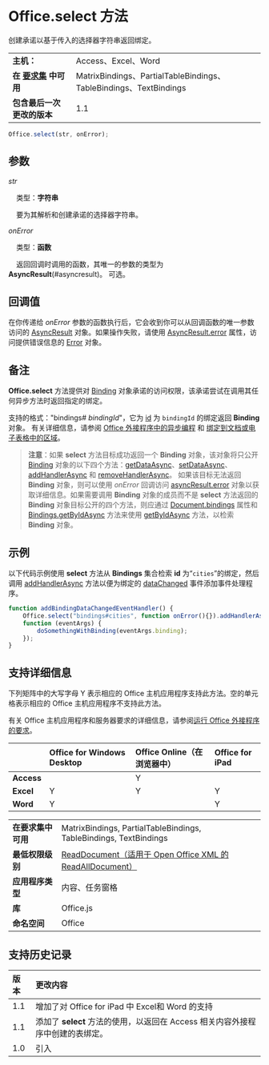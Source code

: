 

# Office.select 方法
创建承诺以基于传入的选择器字符串返回绑定。

|||
|:-----|:-----|
|**主机：**|Access、Excel、Word|
|**在 [要求集](../../docs/overview/specify-office-hosts-and-api-requirements.md) 中可用**|MatrixBindings、PartialTableBindings、TableBindings、TextBindings|
|**包含最后一次更改的版本**|1.1|

```js
Office.select(str, onError);
```


## 参数


_str_<br/>
&nbsp;&nbsp;&nbsp;&nbsp;类型：**字符串**<br/>
&nbsp;&nbsp;&nbsp;&nbsp;要为其解析和创建承诺的选择器字符串。

_onError_<br/>
&nbsp;&nbsp;&nbsp;&nbsp;类型：**函数**<br/>
&nbsp;&nbsp;&nbsp;&nbsp;返回回调时调用的函数，其唯一的参数的类型为 **AsyncResult**(#asyncresult)。 可选。
    

## 回调值

在你传递给 _onError_ 参数的函数执行后，它会收到你可以从回调函数的唯一参数访问的 [AsyncResult](../../reference/shared/asyncresult.md) 对象。如果操作失败，请使用 [AsyncResult.error](../../reference/shared/asyncresult.error.md) 属性，访问提供错误信息的 [Error](../../reference/shared/error.md) 对象。


## 备注

**Office.select** 方法提供对 [Binding](../../reference/shared/binding.md) 对象承诺的访问权限，该承诺尝试在调用其任何异步方法时返回指定的绑定。

支持的格式："bindings# _bindingId_"，它为 [id](../../reference/shared/binding.id.md) 为 `bindingId` 的绑定返回 **Binding** 对象。 有关详细信息，请参阅 [Office 外接程序中的异步编程](../../docs/develop/asynchronous-programming-in-office-add-ins.md#asynchronous-programming-using-the-promises-pattern-to-access-data-in-bindings) 和 [绑定到文档或电子表格中的区域](../../docs/develop/bind-to-regions-in-a-document-or-spreadsheet.md)。


 >**注意**：如果 **select** 方法目标成功返回一个 **Binding** 对象，该对象将只公开 [Binding](../../reference/shared/binding.md) 对象的以下四个方法：[getDataAsync](../../reference/shared/binding.getdataasync.md)、[setDataAsync](../../reference/shared/binding.setdataasync.md)、[addHandlerAsync](../../reference/shared/binding.addhandlerasync.md) 和 [removeHandlerAsync](../../reference/shared/binding.removehandlerasync.md)。 如果该目标无法返回 **Binding** 对象，则可以使用 _onError_ 回调访问 [asyncResult.error](../../reference/shared/asyncresult.error.md) 对象以获取详细信息。如果需要调用 **Binding** 对象的成员而不是 **select** 方法返回的 **Binding** 对象目标公开的四个方法，则应通过 [Document.bindings](../../reference/shared/document.bindings.md) 属性和 [Bindings.getByIdAsync](../../reference/shared/bindings.getbyidasync.md) 方法来使用 [getByIdAsync](../../reference/shared/bindings.getbyidasync.md) 方法，以检索 **Binding** 对象。


## 示例

以下代码示例使用 **select** 方法从 **Bindings** 集合检索 **id** 为“`cities`”的绑定，然后调用 [addHandlerAsync](../../reference/shared/binding.addhandlerasync.md) 方法以便为绑定的 [dataChanged](../../reference/shared/binding.bindingdatachangedevent.md) 事件添加事件处理程序。


```js
function addBindingDataChangedEventHandler() {
    Office.select("bindings#cities", function onError(){}).addHandlerAsync(Office.EventType.BindingDataChanged,
    function (eventArgs) {
        doSomethingWithBinding(eventArgs.binding);
    });
}
```




## 支持详细信息


下列矩阵中的大写字母 Y 表示相应的 Office 主机应用程序支持此方法。空的单元格表示相应的 Office 主机应用程序不支持此方法。

有关 Office 主机应用程序和服务器要求的详细信息，请参阅[运行 Office 外接程序的要求](../../docs/overview/requirements-for-running-office-add-ins.md)。



||**Office for Windows Desktop**|**Office Online（在浏览器中）**|**Office for iPad**|
|:-----|:-----|:-----|:-----|
|**Access**||Y||
|**Excel**|Y|Y|Y|
|**Word**|Y||Y|

|||
|:-----|:-----|
|**在要求集中可用**|MatrixBindings, PartialTableBindings, TableBindings, TextBindings|
|**最低权限级别**|[ReadDocument（适用于 Open Office XML 的 ReadAllDocument）](../../docs/develop/requesting-permissions-for-api-use-in-content-and-task-pane-add-ins.md)|
|**应用程序类型**|内容、任务窗格|
|**库**|Office.js|
|**命名空间**|Office|

## 支持历史记录



|**版本**|**更改内容**|
|:-----|:-----|
|1.1|增加了对 Office for iPad 中 Excel和 Word 的支持|
|1.1|添加了 **select** 方法的使用，以返回在 Access 相关内容外接程序中创建的表绑定。|
|1.0|引入|
